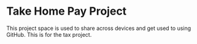 # Take Home Pay Project
This project space is used to share across devices and get used to using GitHub. This is for the tax project.
